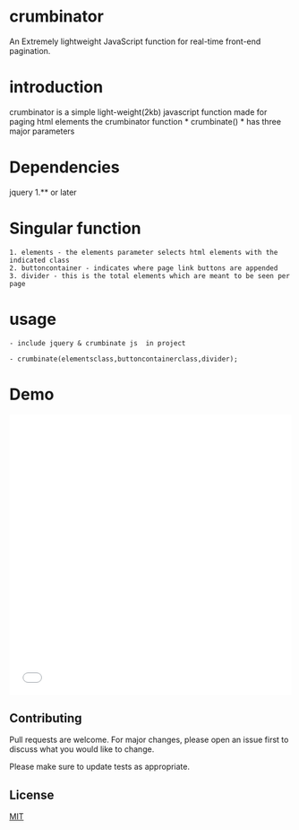 # crumbinator
An Extremely lightweight JavaScript function 
for real-time  front-end pagination.






# introduction
crumbinator is a simple light-weight(2kb) javascript function made for 
paging html elements
the crumbinator function * crumbinate() * has three major parameters

# Dependencies
jquery 1.** or later

# Singular function
```
1. elements - the elements parameter selects html elements with the indicated class
2. buttoncontainer - indicates where page link buttons are appended
3. divider - this is the total elements which are meant to be seen per page
```

# usage
```
- include jquery & crumbinate js  in project

- crumbinate(elementsclass,buttoncontainerclass,divider);

```

# Demo
<iframe src="demosforme.rf.gd" width="100%" height="500px" style="border:none;"></iframe>

## Contributing
Pull requests are welcome. For major changes, please open an issue first to discuss what you would like to change.

Please make sure to update tests as appropriate.

## License
[MIT](https://choosealicense.com/licenses/mit/)
